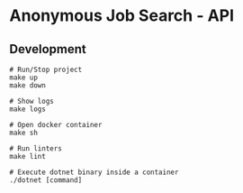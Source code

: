 # Anonymous Job Search - API

## Development

```shell
# Run/Stop project
make up
make down

# Show logs
make logs

# Open docker container
make sh

# Run linters
make lint

# Execute dotnet binary inside a container
./dotnet [command]
```
